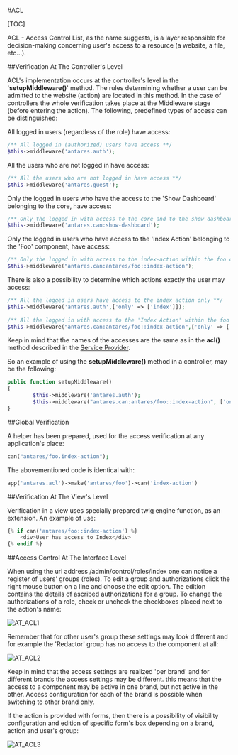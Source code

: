 #ACL  

[TOC]

ACL - Access Control List, as the name suggests, is a layer responsible for decision-making concerning user's access to a resource (a website, a file, etc...).

##Verification At The Controller's Level  

ACL's implementation occurs at the controller's level in the '**setupMiddleware()**' method. The rules determining whether a user can be admitted to the website (action) are located in this method. In the case of controllers the whole verification takes place at the Middleware stage (before entering the action). The following, predefined types of access can be distinguished:

All logged in users (regardless of the role) have access:


```php
/** All logged in (authorized) users have access **/
$this->middleware('antares.auth');
```

All the users who are not logged in have access:

```php
/** All the users who are not logged in have access **/
$this->middleware('antares.guest');
```

Only the logged in users who have the access to the 'Show Dashboard' belonging to the core, have access:

```php
/** Only the logged in with access to the core and to the show dashboard **/
$this->middleware('antares.can:show-dashboard');
```

Only the logged in users who have access to the 'Index Action' belonging to the 'Foo' component, have access:

```php
/** Only the logged in with access to the index-action within the foo component **/
$this->middleware("antares.can:antares/foo::index-action");
```

There is also a possibility to determine which actions exactly the user may access:

```php
/** All the logged in users have access to the index action only **/
$this->middleware('antares.auth',['only' => ['index']]);
  
/** All the logged in with access to the 'Index Action' within the foo component have access to the 'index' action in the controller **/
$this->middleware("antares.can:antares/foo::index-action",['only' => ['index']]);
```

Keep in mind that the names of the accesses are the same as in the **acl()** method described in the [Service Provider](https://inbssoftware.atlassian.net/wiki/display/AS/Service+Providers).

So an example of using the **setupMiddleware()** method in a controller, may be the following:

```php
public function setupMiddleware()
{
        $this->middleware('antares.auth');
        $this->middleware("antares.can:antares/foo::index-action", ['only' => ['index']]);
}
```

##Global Verification  

A helper has been prepared, used for the access verification at any application's place:

```php
can("antares/foo.index-action");
```

The abovementioned code is identical with:

```php
app('antares.acl')->make('antares/foo')->can('index-action')
```

##Verification At The View's Level  

Verification in a view uses specially prepared twig engine function, as an extension. An example of use:

```php
{% if can('antares/foo::index-action') %}   
    <div>User has access to Index</div>
{% endif %}
```

##Access Control At The Interface Level  

When using the url address /admin/control/roles/index one can notice a register of users' groups (roles). To edit a group and authorizations click the right mouse button on a line and choose the edit option. The edition contains the details of ascribed authorizations for a group. To change the authorizations of a role, check or uncheck the checkboxes placed next to the action's name:

  ![AT_ACL1](https://raw.githubusercontent.com/antaresproject/docs/master/docs/img/docs/modules_development/acl/AT_ACL1.PNG)
  
Remember that for other user's group these settings may look different and for example the 'Redactor' group has no access to the component at all:

  ![AT_ACL2](https://raw.githubusercontent.com/antaresproject/docs/master/docs/img/docs/modules_development/acl/AT_ACL2.PNG)
  
Keep in mind that the access settings are realized 'per brand' and for different brands the access settings may be different. this means that the access to a component may be active in one brand, but not active in the other. Access configuration for each of the brand is possible when switching to other brand only.

If the action is provided with forms, then there is a possibility of visibility configuration and edition of specific form's box depending on a brand, action and user's group:

  ![AT_ACL3](https://raw.githubusercontent.com/antaresproject/docs/master/docs/img/docs/modules_development/acl/AT_ACL3.PNG)
   
